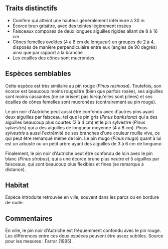 
<!--

1-https://www.inaturalist.org/observations/261138743
3-https://www.inaturalist.org/observations/263043153
1-https://www.inaturalist.org/observations/262269046
9-https://www.inaturalist.org/observations/256681248
1-https://www.inaturalist.org/observations/256516785
2-https://www.inaturalist.org/observations/257951233
1-https://www.inaturalist.org/observations/263666957
1-https://www.inaturalist.org/observations/256531162

-->

## Traits distinctifs

- Conifère qui atteint une hauteur généralement inférieure à 30 m
- Écorce brun grisâtre, avec des teintes légèrement rosées 
- Faisceaux composés de deux longues aiguilles rigides allant de 8 à 16 cm
- Cônes femelles ovoïdes (4 à 8 cm de longueur) en groupes de 2 à 4, disposés de manière perpendiculaire entre eux (angles de 90 degrés) ainsi que par rapport à la branche
- Les écailles des cônes sont mucronées

## Espèces semblables

Cette espèce est très similaire au pin rouge (_Pinus resinosa_). Toutefois, son écorce est beaucoup moins rougeâtre (bien que parfois rosée), ses aiguilles sont moins cassantes (ne se brisent pas lorsqu'elles sont pliées) et ses écailles de cônes femelles sont mucronées (contrairement au pin rouge). 

Le pin noir d'Autriche peut aussi être confondu avec d'autres pins ayant deux aiguilles par faisceau, tel que le pin gris (_Pinus banksiana_) qui a des aiguilles beaucoup plus courtes (2 à 4 cm) et le pin sylvestre (_Pinus sylvestris_) qui a des aiguilles de longueur moyenne (4 à 8 cm). _Pinus sylvestris_ a aussi l'extrémité de ses branches d'une couleur rouille vive, ce qui peut être remarqué même de loin. Le pin mugo (_Pinus mugo_) quant à lui est un arbuste ou un petit arbre ayant des aiguilles de 3 à 6 cm de longueur.

Finalement, le pin noir d'Autriche peut être confondu de loin avec le pin blanc (_Pinus strobus_), qui a une écorce brune plus neutre et 5 aiguilles par faisceaux, qui sont beaucoup plus flexibles et fines (se remarque à distance).

## Habitat

Espèce introduite retrouvée en ville, souvent dans les parcs ou en bordure de route. 

## Commentaires

En ville, le pin noir d'Autriche est fréquemment confondu avec le pin rouge. Les différences entre ces deux espèces peuvent être assez subtiles.
Source pour les mesures : Farrar (1995).



